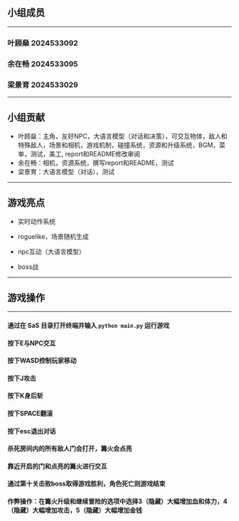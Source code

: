 ## 小组成员

---

### 叶顾燊 2024533092

### 余在畅 2024533095

### 梁景育 2024533029

-------

## 小组贡献

* 叶顾燊：主角，友好NPC，大语言模型（对话和决策），可交互物体，敌人和特殊敌人，场景和相机，游戏机制，碰撞系统，资源和升级系统，BGM，菜单，测试，美工, report和README修改审阅
* 余在畅：相机，资源系统，撰写report和README，测试
* 梁景育：大语言模型（对话），测试

---

## 游戏亮点

- 实时动作系统

- roguelike，场景随机生成

- npc互动（大语言模型）

- boss战

---

## 游戏操作

---

#### 通过在 SaS 目录打开终端并输入 `python main.py` 运行游戏

#### 按下E与NPC交互

#### 按下WASD控制玩家移动

#### 按下J攻击

#### 按下K身后斩

#### 按下SPACE翻滚

#### 按下esc退出对话

#### 杀死房间内的所有敌人门会打开，篝火会点亮

#### 靠近开启的门和点亮的篝火进行交互

#### 通过第十关击败boss取得游戏胜利，角色死亡则游戏结束

#### 作弊操作：在篝火升级和继续冒险的选项中选择3（隐藏）大幅增加血和体力，4（隐藏）大幅增加攻击，5（隐藏）大幅增加金钱
